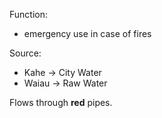 Function:
-	emergency use in case of fires

Source:
-	Kahe -> City Water
-	Waiau -> Raw Water

Flows through **red** pipes.